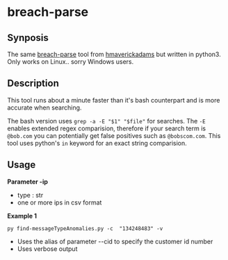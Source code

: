 # breach-parse

## Synposis
The same [breach-parse](https://github.com/hmaverickadams/breach-parse) tool from [hmaverickadams](https://github.com/hmaverickadams) but written in python3. Only works on Linux.. sorry Windows users. 

## Description
This tool runs about a minute faster than it's bash counterpart and is more accurate when searching. 

The bash version uses `grep -a -E "$1" "$file"` for searches. The `-E` enables extended regex comparision, therefore if your search term is `@bob.com` you can potentially get false positives such as `@bobscom.com`. This tool uses python's `in` keyword for an exact string comparision. 

## Usage

**Parameter -ip**
- type : str
- one or more ips in csv format

**Example 1**


`py find-messageTypeAnomalies.py -c  "134248483" -v`

- Uses the alias of parameter --cid to specify the customer id number
- Uses verbose output
